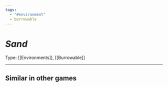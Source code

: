 ```yaml
---
tags:
  - "#environment"
  - burrowable
---
```

# _Sand_

Type: [[Environments]], [[Burrowable]]

----


## Similar in other games

